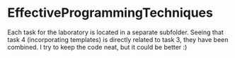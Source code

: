 # EffectiveProgrammingTechniques

Each task for the laboratory is located in a separate subfolder. Seeing that task 4 (incorporating templates) is directly related to task 3, they have been combined. I try to keep the code neat, but it could be better :)

